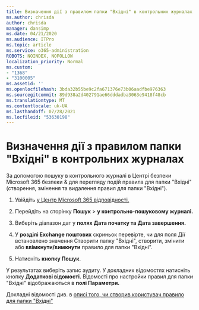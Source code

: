```yaml
---
title: Визначення дії з правилом папки "Вхідні" в контрольних журналах
ms.author: chrisda
author: chrisda
manager: dansimp
ms.date: 04/21/2020
ms.audience: ITPro
ms.topic: article
ms.service: o365-administration
ROBOTS: NOINDEX, NOFOLLOW
localization_priority: Normal
ms.custom:
- "1368"
- "3100005"
ms.assetid: ''
ms.openlocfilehash: 3bda32b55be9c2fa671376e73b06aadfbe976363
ms.sourcegitcommit: 89d938a2d402791ae66dddadba3063e9418f48cb
ms.translationtype: MT
ms.contentlocale: uk-UA
ms.lasthandoff: 07/28/2021
ms.locfileid: "53630198"
---
```

# <a name="identify-inbox-rule-activity-in-audit-logs"></a>Визначення дії з правилом папки "Вхідні" в контрольних журналах

За допомогою пошуку в контрольного журналі в Центрі безпеки Microsoft 365 безпеки & для перегляду подій правила для папки "Вхідні" (створення, змінення та видалення правил для папки "Вхідні").

1. Увійдіть [у Центр Microsoft 365 відповідності.](https://protection.office.com/)

2. Перейдіть на сторінку **Пошук**  >  **у контрольно-пошуковому журналі.**

3. Виберіть діапазон дат у **полях Дата початку та** **Дата завершення.**

4. У **розділі Exchange поштових** скриньок перевірте, чи для поля Дії встановлено значення Створити папку "Вхідні", створити, змінити або **ввімкнути/вимкнути** правило для папки "Вхідні". 

5. Натисніть **кнопку Пошук**.

У результатах виберіть запис аудиту. У докладних відомостях натисніть кнопку **Додаткові відомості.** Відомості про настройки правил для папки "Вхідні" відображаються в **полі Параметри.**

Докладні відомості див. в [описі того, чи створив користувач правило для папки "Вхідні"](/office365/securitycompliance/auditing-troubleshooting-scenarios#determining-if-a-user-created-an-inbox-rule)
